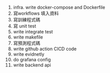 1. infra. write docker-compose and Dockerfile
1. 寫workflows 填入資料
1. 寫訓練程式碼
1. 寫 unit test
1. write integrate test
1. write makefile
1. 寫預測程式碼
1. write github action CICD code
1. write evidnetly
1. do grafana config
1. write backend api
